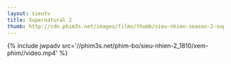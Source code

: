 ```yaml
---
layout: sieutv
title: Supernatural 2
thumb: http://cdn.phim3s.net/images/films/thumb/sieu-nhien-season-2-supernatural-2007.jpg
---
```

{% include jwpadv src='//phim3s.net/phim-bo/sieu-nhien-2_1810/xem-phim//video.mp4' %}